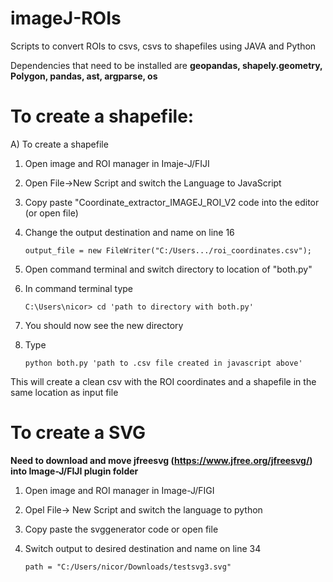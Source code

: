 # imageJ-ROIs
Scripts to convert ROIs to csvs, csvs to shapefiles using JAVA and Python

Dependencies that need to be installed are  **geopandas, shapely.geometry, Polygon, pandas, ast, argparse, os**

# To create a shapefile: 

A) To create a shapefile

  1. Open image and ROI manager in Imaje-J/FIJI
  2. Open File->New Script and switch the Language to JavaScript
  3. Copy paste "Coordinate_extractor_IMAGEJ_ROI_V2 code into the editor (or open file)
  4. Change the output destination and name on line 16

     `output_file = new FileWriter("C:/Users.../roi_coordinates.csv");`
  5. Open command terminal and switch directory to location of "both.py"
  6. In command terminal type
     
     `C:\Users\nicor> cd 'path to directory with both.py'`
     
  7. You should now see the new directory
  8. Type
     
       `python both.py 'path to .csv file created in javascript above'`

This will create a clean csv with the ROI coordinates and a shapefile in the same location as input file

# To create a SVG

**Need to download and move jfreesvg (https://www.jfree.org/jfreesvg/) into Image-J/FIJI plugin folder**

  1. Open image and ROI manager in Image-J/FIGI
  2. Opel File-> New Script and switch the language to python
  3. Copy paste the svggenerator code or open file
  4. Switch output to desired destination and name on line 34
     
       `path = "C:/Users/nicor/Downloads/testsvg3.svg"`

